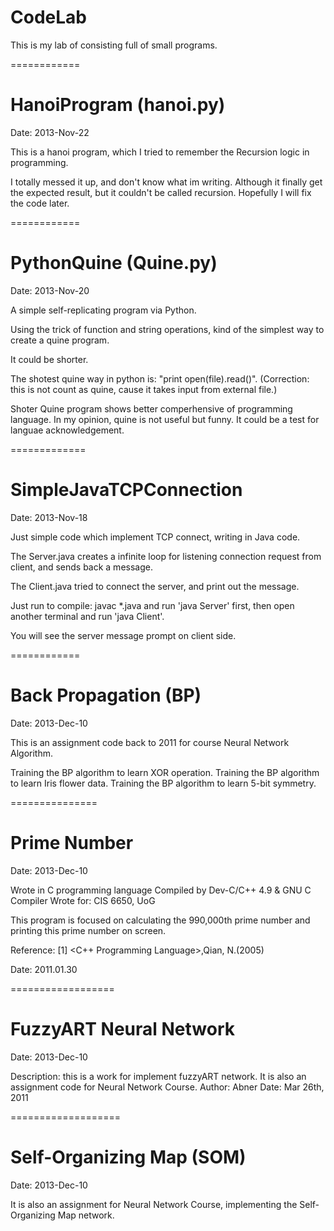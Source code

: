 CodeLab
=======

This is my lab of consisting full of small programs.

============

HanoiProgram (hanoi.py)
============

Date: 2013-Nov-22

This is a hanoi program, which I tried to remember the Recursion logic in programming.

I totally messed it up, and don't know what im writing. Although it finally get the expected result, but it couldn't be called recursion. Hopefully I will fix the code later.

============

PythonQuine (Quine.py)
============
Date: 2013-Nov-20

A simple self-replicating program via Python.

Using the trick of function and string operations, kind of the simplest way to create a quine program.

It could be shorter.

The shotest quine way in python is: "print open(file).read()". (Correction: this is not count as quine, cause it takes input from external file.)

Shoter Quine program shows better comperhensive of programming language. In my opinion, quine is not useful but funny. It could be a test for languae acknowledgement.

=============

SimpleJavaTCPConnection 
=============

Date: 2013-Nov-18


Just simple code which implement TCP connect, writing in Java code.

The Server.java creates a infinite loop for listening connection request from client, and sends back a message.

The Client.java tried to connect the server, and print out the message.

Just run to compile: javac *.java
and run 'java Server' first, then open another terminal and run 'java Client'.

You will see the server message prompt on client side.

============

Back Propagation (BP)
============

Date: 2013-Dec-10

This is an assignment code back to 2011 for course Neural Network Algorithm.

Training the BP algorithm to learn XOR operation. 
Training the BP algorithm to learn Iris flower data.
Training the BP algorithm to learn 5-bit symmetry.

===============

Prime Number 
===============

Date: 2013-Dec-10

Wrote in C programming language
Compiled by Dev-C/C++ 4.9 & GNU C Compiler
Wrote for: CIS 6650, UoG

This program is focused on calculating the 990,000th prime number and printing 
this prime number on screen.

Reference: [1] \<C++ Programming Language\>,Qian, N.(2005) 

Date: 2011.01.30

==================

FuzzyART Neural Network
==================

Date: 2013-Dec-10

Description: this is a work for implement fuzzyART network. It is also an assignment code for Neural Network Course.
Author: Abner
Date: Mar 26th, 2011

===================

Self-Organizing Map (SOM)
==================

Date: 2013-Dec-10

It is also an assignment for Neural Network Course, implementing the Self-Organizing Map network.

